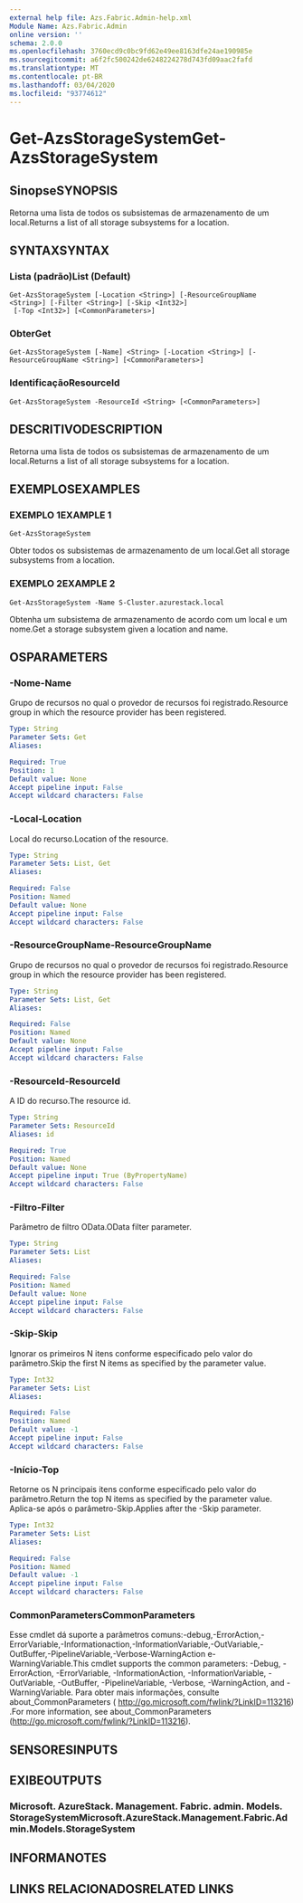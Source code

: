 ```yaml
---
external help file: Azs.Fabric.Admin-help.xml
Module Name: Azs.Fabric.Admin
online version: ''
schema: 2.0.0
ms.openlocfilehash: 3760ecd9c0bc9fd62e49ee8163dfe24ae190985e
ms.sourcegitcommit: a6f2fc500242de6248224278d743fd09aac2fafd
ms.translationtype: MT
ms.contentlocale: pt-BR
ms.lasthandoff: 03/04/2020
ms.locfileid: "93774612"
---
```

# <span data-ttu-id="433b0-101">Get-AzsStorageSystem</span><span class="sxs-lookup"><span data-stu-id="433b0-101">Get-AzsStorageSystem</span></span>

## <span data-ttu-id="433b0-102">Sinopse</span><span class="sxs-lookup"><span data-stu-id="433b0-102">SYNOPSIS</span></span>
<span data-ttu-id="433b0-103">Retorna uma lista de todos os subsistemas de armazenamento de um local.</span><span class="sxs-lookup"><span data-stu-id="433b0-103">Returns a list of all storage subsystems for a location.</span></span>

## <span data-ttu-id="433b0-104">SYNTAX</span><span class="sxs-lookup"><span data-stu-id="433b0-104">SYNTAX</span></span>

### <span data-ttu-id="433b0-105">Lista (padrão)</span><span class="sxs-lookup"><span data-stu-id="433b0-105">List (Default)</span></span>
```
Get-AzsStorageSystem [-Location <String>] [-ResourceGroupName <String>] [-Filter <String>] [-Skip <Int32>]
 [-Top <Int32>] [<CommonParameters>]
```

### <span data-ttu-id="433b0-106">Obter</span><span class="sxs-lookup"><span data-stu-id="433b0-106">Get</span></span>
```
Get-AzsStorageSystem [-Name] <String> [-Location <String>] [-ResourceGroupName <String>] [<CommonParameters>]
```

### <span data-ttu-id="433b0-107">Identificação</span><span class="sxs-lookup"><span data-stu-id="433b0-107">ResourceId</span></span>
```
Get-AzsStorageSystem -ResourceId <String> [<CommonParameters>]
```

## <span data-ttu-id="433b0-108">DESCRITIVO</span><span class="sxs-lookup"><span data-stu-id="433b0-108">DESCRIPTION</span></span>
<span data-ttu-id="433b0-109">Retorna uma lista de todos os subsistemas de armazenamento de um local.</span><span class="sxs-lookup"><span data-stu-id="433b0-109">Returns a list of all storage subsystems for a location.</span></span>

## <span data-ttu-id="433b0-110">EXEMPLOS</span><span class="sxs-lookup"><span data-stu-id="433b0-110">EXAMPLES</span></span>

### <span data-ttu-id="433b0-111">EXEMPLO 1</span><span class="sxs-lookup"><span data-stu-id="433b0-111">EXAMPLE 1</span></span>
```
Get-AzsStorageSystem
```

<span data-ttu-id="433b0-112">Obter todos os subsistemas de armazenamento de um local.</span><span class="sxs-lookup"><span data-stu-id="433b0-112">Get all storage subsystems from a location.</span></span>

### <span data-ttu-id="433b0-113">EXEMPLO 2</span><span class="sxs-lookup"><span data-stu-id="433b0-113">EXAMPLE 2</span></span>
```
Get-AzsStorageSystem -Name S-Cluster.azurestack.local
```

<span data-ttu-id="433b0-114">Obtenha um subsistema de armazenamento de acordo com um local e um nome.</span><span class="sxs-lookup"><span data-stu-id="433b0-114">Get a storage subsystem given a location and name.</span></span>

## <span data-ttu-id="433b0-115">OS</span><span class="sxs-lookup"><span data-stu-id="433b0-115">PARAMETERS</span></span>

### <span data-ttu-id="433b0-116">-Nome</span><span class="sxs-lookup"><span data-stu-id="433b0-116">-Name</span></span>
<span data-ttu-id="433b0-117">Grupo de recursos no qual o provedor de recursos foi registrado.</span><span class="sxs-lookup"><span data-stu-id="433b0-117">Resource group in which the resource provider has been registered.</span></span>

```yaml
Type: String
Parameter Sets: Get
Aliases:

Required: True
Position: 1
Default value: None
Accept pipeline input: False
Accept wildcard characters: False
```

### <span data-ttu-id="433b0-118">-Local</span><span class="sxs-lookup"><span data-stu-id="433b0-118">-Location</span></span>
<span data-ttu-id="433b0-119">Local do recurso.</span><span class="sxs-lookup"><span data-stu-id="433b0-119">Location of the resource.</span></span>

```yaml
Type: String
Parameter Sets: List, Get
Aliases:

Required: False
Position: Named
Default value: None
Accept pipeline input: False
Accept wildcard characters: False
```

### <span data-ttu-id="433b0-120">-ResourceGroupName</span><span class="sxs-lookup"><span data-stu-id="433b0-120">-ResourceGroupName</span></span>
<span data-ttu-id="433b0-121">Grupo de recursos no qual o provedor de recursos foi registrado.</span><span class="sxs-lookup"><span data-stu-id="433b0-121">Resource group in which the resource provider has been registered.</span></span>

```yaml
Type: String
Parameter Sets: List, Get
Aliases:

Required: False
Position: Named
Default value: None
Accept pipeline input: False
Accept wildcard characters: False
```

### <span data-ttu-id="433b0-122">-ResourceId</span><span class="sxs-lookup"><span data-stu-id="433b0-122">-ResourceId</span></span>
<span data-ttu-id="433b0-123">A ID do recurso.</span><span class="sxs-lookup"><span data-stu-id="433b0-123">The resource id.</span></span>

```yaml
Type: String
Parameter Sets: ResourceId
Aliases: id

Required: True
Position: Named
Default value: None
Accept pipeline input: True (ByPropertyName)
Accept wildcard characters: False
```

### <span data-ttu-id="433b0-124">-Filtro</span><span class="sxs-lookup"><span data-stu-id="433b0-124">-Filter</span></span>
<span data-ttu-id="433b0-125">Parâmetro de filtro OData.</span><span class="sxs-lookup"><span data-stu-id="433b0-125">OData filter parameter.</span></span>

```yaml
Type: String
Parameter Sets: List
Aliases:

Required: False
Position: Named
Default value: None
Accept pipeline input: False
Accept wildcard characters: False
```

### <span data-ttu-id="433b0-126">-Skip</span><span class="sxs-lookup"><span data-stu-id="433b0-126">-Skip</span></span>
<span data-ttu-id="433b0-127">Ignorar os primeiros N itens conforme especificado pelo valor do parâmetro.</span><span class="sxs-lookup"><span data-stu-id="433b0-127">Skip the first N items as specified by the parameter value.</span></span>

```yaml
Type: Int32
Parameter Sets: List
Aliases:

Required: False
Position: Named
Default value: -1
Accept pipeline input: False
Accept wildcard characters: False
```

### <span data-ttu-id="433b0-128">-Início</span><span class="sxs-lookup"><span data-stu-id="433b0-128">-Top</span></span>
<span data-ttu-id="433b0-129">Retorne os N principais itens conforme especificado pelo valor do parâmetro.</span><span class="sxs-lookup"><span data-stu-id="433b0-129">Return the top N items as specified by the parameter value.</span></span>
<span data-ttu-id="433b0-130">Aplica-se após o parâmetro-Skip.</span><span class="sxs-lookup"><span data-stu-id="433b0-130">Applies after the -Skip parameter.</span></span>

```yaml
Type: Int32
Parameter Sets: List
Aliases:

Required: False
Position: Named
Default value: -1
Accept pipeline input: False
Accept wildcard characters: False
```

### <span data-ttu-id="433b0-131">CommonParameters</span><span class="sxs-lookup"><span data-stu-id="433b0-131">CommonParameters</span></span>
<span data-ttu-id="433b0-132">Esse cmdlet dá suporte a parâmetros comuns:-debug,-ErrorAction,-ErrorVariable,-Informationaction,-InformationVariable,-OutVariable,-OutBuffer,-PipelineVariable,-Verbose-WarningAction e-WarningVariable.</span><span class="sxs-lookup"><span data-stu-id="433b0-132">This cmdlet supports the common parameters: -Debug, -ErrorAction, -ErrorVariable, -InformationAction, -InformationVariable, -OutVariable, -OutBuffer, -PipelineVariable, -Verbose, -WarningAction, and -WarningVariable.</span></span> <span data-ttu-id="433b0-133">Para obter mais informações, consulte about_CommonParameters ( http://go.microsoft.com/fwlink/?LinkID=113216) .</span><span class="sxs-lookup"><span data-stu-id="433b0-133">For more information, see about_CommonParameters (http://go.microsoft.com/fwlink/?LinkID=113216).</span></span>

## <span data-ttu-id="433b0-134">SENSORES</span><span class="sxs-lookup"><span data-stu-id="433b0-134">INPUTS</span></span>

## <span data-ttu-id="433b0-135">EXIBE</span><span class="sxs-lookup"><span data-stu-id="433b0-135">OUTPUTS</span></span>

### <span data-ttu-id="433b0-136">Microsoft. AzureStack. Management. Fabric. admin. Models. StorageSystem</span><span class="sxs-lookup"><span data-stu-id="433b0-136">Microsoft.AzureStack.Management.Fabric.Admin.Models.StorageSystem</span></span>

## <span data-ttu-id="433b0-137">INFORMA</span><span class="sxs-lookup"><span data-stu-id="433b0-137">NOTES</span></span>

## <span data-ttu-id="433b0-138">LINKS RELACIONADOS</span><span class="sxs-lookup"><span data-stu-id="433b0-138">RELATED LINKS</span></span>
